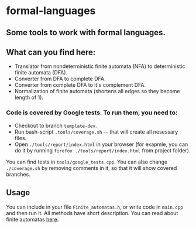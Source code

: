 # formal-languages
## Some tools to work with formal languages.

## What can you find here:
- Translator from nondeterministic finite automata (NFA) to deterministic finite automata (DFA).
- Converter from DFA to complete DFA.
- Converter from complete DFA to it's complement DFA.
- Normalization of finite automata (shortens all edges so they become length of 1).

### Code is covered by Google tests. To run them, you need to:

- Checkout to branch `template-dev`.
- Run bash-script `.tools/coverage.sh` -- that will create all nesessary files.
- Open `./tools/report/index.html` in your browser (for exapmle, you can do it by running `firefox ./tools/report/index.html` from project folder).

You can find tests in `tools/google_tests.cpp`. You can also change `./coverage.sh` by removing comments in it, so that it will show covered branches.

## Usage
You can include in your file `Finite_automatas.h`, or write code in `main.cpp` and then run it. All methods have short description. You can read about finite automatas [here](https://en.wikipedia.org/wiki/Deterministic_finite_automaton).
